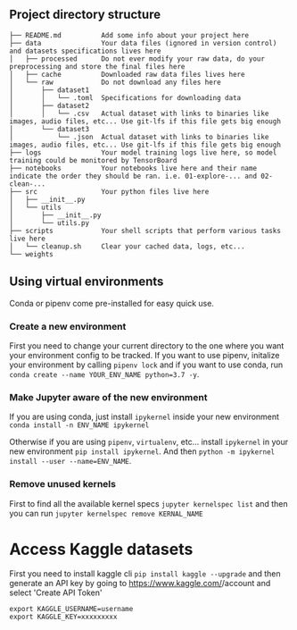 ## Project directory structure
```
├── README.md          Add some info about your project here
├── data               Your data files (ignored in version control) and datasets specifications lives here
│   ├── processed      Do not ever modify your raw data, do your preprocessing and store the final files here
│   ├── cache          Downloaded raw data files lives here
│   └── raw            Do not download any files here
│       ├── dataset1   
│       │   └── .toml  Specifications for downloading data
│       ├── dataset2
│       │   └── .csv   Actual dataset with links to binaries like images, audio files, etc... Use git-lfs if this file gets big enough
│       └── dataset3   
│           └── .json  Actual dataset with links to binaries like images, audio files, etc... Use git-lfs if this file gets big enough
├── logs               Your model training logs live here, so model training could be monitored by TensorBoard
├── notebooks          Your notebooks live here and their name indicate the order they should be ran. i.e. 01-explore-... and 02-clean-...
├── src                Your python files live here
│   ├── __init__.py
│   └── utils
│       ├── __init__.py
│       └── utils.py   
├── scripts            Your shell scripts that perform various tasks live here 
│   └── cleanup.sh     Clear your cached data, logs, etc...
└── weights
```


## Using virtual environments
Conda or pipenv come pre-installed for easy quick use.

### Create a new environment
First you need to change your current directory to the one where you want your environment config to be tracked.
If you want to use pipenv, initalize your environment by calling `pipenv lock` and if you want to use conda, run `conda create --name YOUR_ENV_NAME python=3.7 -y`.

### Make Jupyter aware of the new environment
If you are using conda, just install `ipykernel` inside your new environment `conda install -n ENV_NAME ipykernel`

Otherwise if you are using `pipenv`, `virtualenv`, etc... install `ipykernel` in your new environment `pip install ipykernel`. And then  `python -m ipykernel install --user --name=ENV_NAME`.

### Remove unused kernels
First to find all the available kernel specs `jupyter kernelspec list` and then you can run `jupyter kernelspec remove KERNAL_NAME`

# Access Kaggle datasets
First you need to install kaggle cli `pip install kaggle --upgrade` and then generate an API key by going to https://www.kaggle.com/<username>/account and select 'Create API Token'
```
export KAGGLE_USERNAME=username
export KAGGLE_KEY=xxxxxxxxx
```

